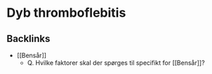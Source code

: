 # Dyb thromboflebitis
## Backlinks
* [[Bensår]]
	* Q. Hvilke faktorer skal der spørges til specifikt for [[Bensår]]?

<!-- #anki/tag/med/Cardiology #anki/deck/Medicine -->

<!-- {BearID:4D3A1B1C-1F27-48AA-90E7-FC5346FC7F31-21842-00003C161DF82047} -->
